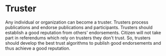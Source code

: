 # Truster

Any individual or organization can become a truster.
Trusters process publications and endorse publications and participants.
Trusters should establish a good reputation from others' endorsements.
Citizen will not take part in referendums which rely on trusters they don't trust.
So, trusters should develop the best trust algorithms to publish good endorsements and thus achieve a good reputation.
